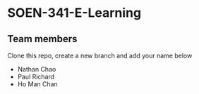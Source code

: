 # SOEN-341-E-Learning

## Team members

Clone this repo, create a new branch and add your name below

* Nathan Chao
* Paul Richard
* Ho Man Chan